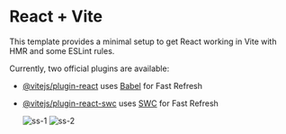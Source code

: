 # React + Vite

This template provides a minimal setup to get React working in Vite with HMR and some ESLint rules.

Currently, two official plugins are available:

- [@vitejs/plugin-react](https://github.com/vitejs/vite-plugin-react/blob/main/packages/plugin-react/README.md) uses [Babel](https://babeljs.io/) for Fast Refresh
- [@vitejs/plugin-react-swc](https://github.com/vitejs/vite-plugin-react-swc) uses [SWC](https://swc.rs/) for Fast Refresh

  ![ss-1](https://github.com/pankajasiwal/pisence-task/assets/82385773/42ec27f3-da62-487c-9e60-a15e0316b7ed)
  ![ss-2](https://github.com/pankajasiwal/pisence-task/assets/82385773/96a10193-751d-458c-ba50-619615f0949d)


